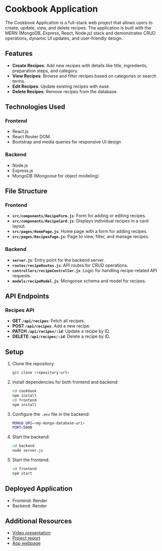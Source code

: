 # Cookbook Application

The Cookbook Application is a full-stack web project that allows users to create, update, view, and delete recipes. The application is built with the MERN (MongoDB, Express, React, Node.js) stack and demonstrates CRUD operations, dynamic UI updates, and user-friendly design.

## Features

- **Create Recipes**: Add new recipes with details like title, ingredients, preparation steps, and category.
- **View Recipes**: Browse and filter recipes based on categories or search terms.
- **Edit Recipes**: Update existing recipes with ease.
- **Delete Recipes**: Remove recipes from the database.

## Technologies Used

### Frontend
- React.js
- React Router DOM
- Bootstrap and media queries for responsive UI design

### Backend
- Node.js
- Express.js
- MongoDB (Mongoose for object modeling)

## File Structure

### Frontend
- **`src/components/RecipeForm.js`**: Form for adding or editing recipes.
- **`src/components/RecipeCard.js`**: Displays individual recipes in a card layout.
- **`src/pages/HomePage.js`**: Home page with a form for adding recipes.
- **`src/pages/RecipesPage.js`**: Page to view, filter, and manage recipes.

### Backend
- **`server.js`**: Entry point for the backend server.
- **`routes/recipeRoutes.js`**: API routes for CRUD operations.
- **`controllers/recipeController.js`**: Logic for handling recipe-related API requests.
- **`models/recipeModel.js`**: Mongoose schema and model for recipes.

## API Endpoints
### Recipes API
- **GET `/api/recipes`**: Fetch all recipes.
- **POST `/api/recipes`**: Add a new recipe.
- **PATCH `/api/recipes/:id`**: Update a recipe by ID.
- **DELETE `/api/recipes/:id`**: Delete a recipe by ID.

## Setup

1. Clone the repository:
   ```bash
   git clone <repository-url>
   ```
2. Install dependencies for both frontend and backend:
    ```bash
    cd cookbook
    npm install
    cd frontend
    npm install 
    ```
3. Configure the ```.env``` file in the backend:
   ```bash
   MONGO_URI=<my-mongo-database-uri>
   PORT=5000
   ```
4. Start the backend:
   ```bash
   cd backend
   node server.js
   ```
5. Start the frontend:
   ```bash
   cd frontend
   npm start
   ```

## Deployed Application
- Frontend: Render
- Backend: Render

## Additional Resources
- [Video presentation]()
- [Project report]()
- [App webpage](https://cookbook-kn8f.onrender.com)